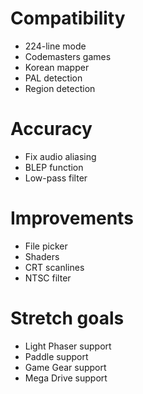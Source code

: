# Compatibility
* 224-line mode
* Codemasters games
* Korean mapper
* PAL detection
* Region detection

# Accuracy
* Fix audio aliasing
 * BLEP function
 * Low-pass filter

# Improvements
* File picker
* Shaders  
 * CRT scanlines
 * NTSC filter

# Stretch goals
* Light Phaser support
* Paddle support
* Game Gear support
* Mega Drive support
